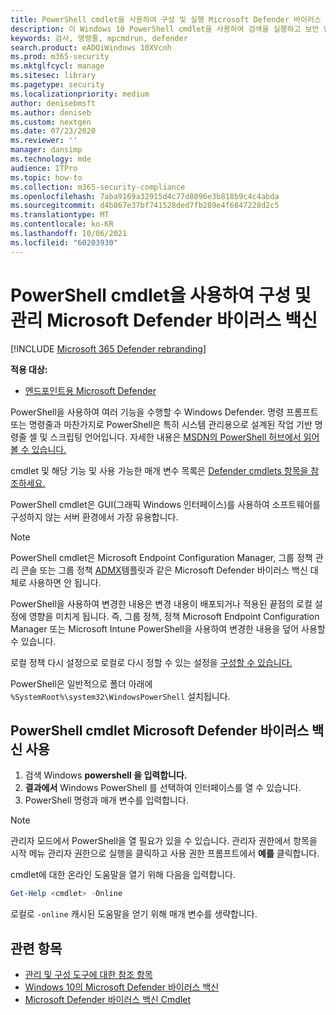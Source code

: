 ```yaml
---
title: PowerShell cmdlet을 사용하여 구성 및 실행 Microsoft Defender 바이러스 백신
description: 이 Windows 10 PowerShell cmdlet을 사용하여 검색을 실행하고 보안 인텔리전스를 업데이트하고 설정을 변경할 수 Microsoft Defender 바이러스 백신.
keywords: 검사, 명령줄, mpcmdrun, defender
search.product: eADQiWindows 10XVcnh
ms.prod: m365-security
ms.mktglfcycl: manage
ms.sitesec: library
ms.pagetype: security
ms.localizationpriority: medium
author: denisebmsft
ms.author: deniseb
ms.custom: nextgen
ms.date: 07/23/2020
ms.reviewer: ''
manager: dansimp
ms.technology: mde
audience: ITPro
ms.topic: how-to
ms.collection: m365-security-compliance
ms.openlocfilehash: 7aba9169a32915d4c77d8096e3b818b9c4c4abda
ms.sourcegitcommit: d4b867e37bf741528ded7fb289e4f6847228d2c5
ms.translationtype: MT
ms.contentlocale: ko-KR
ms.lasthandoff: 10/06/2021
ms.locfileid: "60203930"
---
```

# <a name="use-powershell-cmdlets-to-configure-and-manage-microsoft-defender-antivirus"></a>PowerShell cmdlet을 사용하여 구성 및 관리 Microsoft Defender 바이러스 백신

[!INCLUDE [Microsoft 365 Defender rebranding](../../includes/microsoft-defender.md)]


**적용 대상:**

- [엔드포인트용 Microsoft Defender](/microsoft-365/security/defender-endpoint/)

PowerShell을 사용하여 여러 기능을 수행할 수 Windows Defender. 명령 프롬프트 또는 명령줄과 마찬가지로 PowerShell은 특히 시스템 관리용으로 설계된 작업 기반 명령줄 셸 및 스크립팅 언어입니다. 자세한 내용은 [MSDN의 PowerShell 허브에서 읽어 볼 수 있습니다.](/previous-versions/msdn10/mt173057(v=msdn.10))

cmdlet 및 해당 기능 및 사용 가능한 매개 변수 목록은 [Defender cmdlets 항목을 참조하세요.](/powershell/module/defender)

PowerShell cmdlet은 GUI(그래픽 Windows 인터페이스)를 사용하여 소프트웨어를 구성하지 않는 서버 환경에서 가장 유용합니다.

> [!NOTE]
> PowerShell cmdlet은 Microsoft Endpoint Configuration Manager, 그룹 정책 관리 콘솔 또는 그룹 [](/configmgr)정책 [ADMX](https://www.microsoft.com/download/101445)템플릿과 같은 Microsoft Defender 바이러스 백신 대체로 사용하면 안 됩니다. [](/previous-versions/windows/it-pro/windows-server-2008-R2-and-2008/cc731212(v=ws.11))

PowerShell을 사용하여 변경한 내용은 변경 내용이 배포되거나 적용된 끝점의 로컬 설정에 영향을 미치게 됩니다. 즉, 그룹 정책, 정책 Microsoft Endpoint Configuration Manager 또는 Microsoft Intune PowerShell을 사용하여 변경한 내용을 덮어 사용할 수 있습니다.

로컬 정책 다시 설정으로 로컬로 다시 정할 수 있는 설정을 [구성할 수 있습니다.](configure-local-policy-overrides-microsoft-defender-antivirus.md)

PowerShell은 일반적으로 폴더 아래에 `%SystemRoot%\system32\WindowsPowerShell` 설치됩니다.

## <a name="use-microsoft-defender-antivirus-powershell-cmdlets"></a>PowerShell cmdlet Microsoft Defender 바이러스 백신 사용

1. 검색 Windows **powershell 을 입력합니다.**
2. **결과에서** Windows PowerShell 를 선택하여 인터페이스를 열 수 있습니다.
3. PowerShell 명령과 매개 변수를 입력합니다.

> [!NOTE]
> 관리자 모드에서 PowerShell을 열 필요가 있을 수 있습니다. 관리자 권한에서 항목을 시작 메뉴 관리자 권한으로  실행을 클릭하고 사용 권한 프롬프트에서 **예를** 클릭합니다.

cmdlet에 대한 온라인 도움말을 열기 위해 다음을 입력합니다.

```PowerShell
Get-Help <cmdlet> -Online
```

로컬로 `-online` 캐시된 도움말을 얻기 위해 매개 변수를 생략합니다.

## <a name="related-topics"></a>관련 항목

- [관리 및 구성 도구에 대한 참조 항목](configuration-management-reference-microsoft-defender-antivirus.md)
- [Windows 10의 Microsoft Defender 바이러스 백신](microsoft-defender-antivirus-in-windows-10.md)
- [Microsoft Defender 바이러스 백신 Cmdlet](/powershell/module/defender)